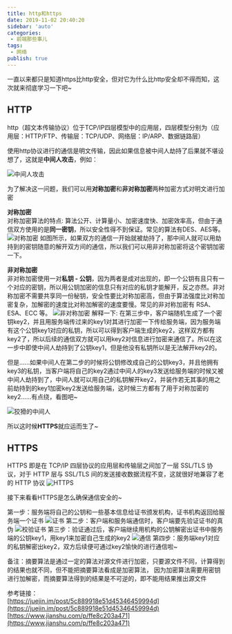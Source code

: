 ```yaml
--- 
title: http和https
date: 2019-11-02 20:40:20
sidebar: 'auto'
categories: 
 - 前端那些事儿
tags: 
 - 网络
publish: true
---
```

一直以来都只是知道https比http安全，但对它为什么比http安全却不得而知，这次就来彻底学习一下吧~

## HTTP

http（超文本传输协议）位于TCP/IP四层模型中的应用层，四层模型分别为（应用层：HTTP/FTP、传输层：TCP/UDP、网络层：IP/ARP、数据链路层）

使用http协议进行的通信是明文传输，因此如果信息被中间人劫持了后果就不堪设想了，这就是**中间人攻击**，例如：

![中间人攻击](https://tva1.sinaimg.cn/large/006y8mN6ly1g8etlyyol3j30wk0dugmp.jpg)

为了解决这一问题，我们可以用**对称加密**和**非对称加密**两种加密方式对明文进行加密

**对称加密**  
对称加密算法的特点: 算法公开、计算量小、加密速度快、加密效率高，但由于通信双方使用的是**同一密钥**，所以安全性得不到保证。常见的算法有DES、AES等。
![对称加密](https://tva1.sinaimg.cn/large/006y8mN6ly1g8ev6h6mxuj30lk0d2jt6.jpg)
如图所示，如果双方的通信一开始就被劫持了，那中间人就可以用劫持到的密钥随意的解开双方间的通信，所以我们可以用非对称加密将这个密钥加密一下。

**非对称加密**  
非对称加密使用一对**私钥 - 公钥**，因为两者是成对出现的，即一个公钥有且只有一个对应的密钥，所以用公钥加密的信息只有对应的私钥才能解开，反之亦然。非对称加密不需要共享同一份秘钥，安全性要比对称加密高，但由于算法强度比对称加密复杂，加解密的速度比对称加解密的速度要慢。常见的非对称加密有 RSA、ESA、ECC 等。
![非对称加密](https://tva1.sinaimg.cn/large/006y8mN6ly1g8evl6u0spj30qc0d4ab8.jpg)
解释一下:
在第三步中，客户端随机生成了一个密钥key2，并且用服务端传过来的key1对其进行加密一下传给服务端，因为服务端有这个公钥key1对应的私钥，所以可以得到客户端生成的key2，这样双方都有key2了，所以后续的通信双方就可以用key2对信息进行加密来通信了。所以在这一步中即使中间人劫持到了公钥key1，但是他没有私钥所以是无法解开key2的。

但是......如果中间人在第二步的时候将公钥修改成自己的公钥key3，并且他拥有key3的私钥，当客户端将自己的key2通过中间人的key3发送给服务端的时候又被中间人劫持到了，中间人就可以用自己的私钥解开key2，并装作若无其事的用之前劫持到的key1加密key2发送给服务端，这时候三方都有了用于对称加密的key2......有点绕，看图吧~

![狡猾的中间人](https://tva1.sinaimg.cn/large/006y8mN6ly1g8exm835b8j30ww0ggwft.jpg)

所以这时候**HTTPS**就应运而生了~

## HTTPS

HTTPS 即是在 TCP/IP 四层协议的应用层和传输层之间加了一层 SSL/TLS 协议，对于 HTTP 层与 SSL/TLS 间的发送接收数据流程不变，这就很好地兼容了老的 HTTP 协议
![HTTPS](https://tva1.sinaimg.cn/large/006y8mN6ly1g8ezhc2w9zj30rs0cwmzh.jpg)

接下来看看HTTPS是怎么确保通信安全的~

第一步：服务端将自己的公钥和一些基本信息给证书颁发机构，证书机构返回给服务端一个证书
![证书](https://tva1.sinaimg.cn/large/006y8mN6ly1g8f04k77cuj31040jagnu.jpg)
第二步：客户端和服务端通信时，客户端要先验证证书的真伪
![校验证书](https://tva1.sinaimg.cn/large/006y8mN6ly1g8f0rugy5oj312m0hc0vg.jpg)
第三步：验证通过后，客户端继续用机构的公钥解密出证书中服务端的公钥key1，用key1来加密自己生成的key2
![通信](https://tva1.sinaimg.cn/large/006y8mN6ly1g8f13mwv2dj30qi0fudhi.jpg)
第四步：服务端key1对应的私钥解密出key2，双方后续便可通过key2愉快的进行通信啦~

备注：摘要算法是通过一定的算法对源文件进行加密，只要源文件不同，计算得到的结果也就不同，但不能把摘要算法看成是加密算法，
因为加密算法需要用密钥进行加解密，而摘要算法得到的结果是不可逆的，即不能用结果推出源文件

参考链接：  
[https://juejin.im/post/5c889918e51d45346459994d](https://juejin.im/post/5c889918e51d45346459994d)  
[https://www.jianshu.com/p/ffe8c203a471](https://www.jianshu.com/p/ffe8c203a471)
